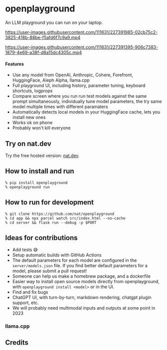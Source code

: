 # openplayground

An LLM playground you can run on your laptop.

https://user-images.githubusercontent.com/111631/227391985-02cb75c2-3825-418b-88be-f5afd6f7c9a9.mp4

https://user-images.githubusercontent.com/111631/227391395-906c7383-1879-4e69-a38f-d8a15dc4305c.mp4

#### Features

- Use any model from OpenAI, Anthropic, Cohere, Forefront, HuggingFace, Aleph Alpha, llama.cpp
- Full playground UI, including history, parameter tuning, keyboard shortcuts, logprops
- Compare screen where you run run test models against the same prompt simultaneously, individually tune model parameters, the try same model multiple times with different paramaters
- Automatically detects local models in your HuggingFace cache, lets you install new ones
- Works ok on phone
- Probably won't kill everyone

## Try on nat.dev

Try the free hosted version: [nat.dev](https://nat.dev).

## How to install and run

```
% pip install openplayground
% openplayground run
```

## How to run for development
```
% git clone https://github.com/nat/openplayground
% cd app && npx parcel watch src/index.html --no-cache
% cd server && flask run --debug -p $PORT
```

## Ideas for contributions

- Add tests 😅
- Setup automatic builds with GitHub Actions
- The default parameters for each model are configured in the `server/models.json` file. If you find better default parameters for a model, please submit a pull request!
- Someone can help us make a homebrew package, and a dockerfile
- Easier way to install open source models directly from openplayground, with `openplayground install <model>` or in the UI.
- Find and fix bugs
- ChatGPT UI, with turn-by-turn, markdown rendering, chatgpt plugin support, etc.
- We will probably need multimodal inputs and outputs at some point in 2023

### llama.cpp

## Credits

